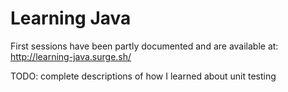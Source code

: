# Learning Java

First sessions have been partly documented and are available at: http://learning-java.surge.sh/

TODO: complete descriptions of how I learned about unit testing
